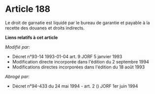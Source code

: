 # Article 188

Le droit de garnatie est liquidé par le bureau de garantie et payable à la recette des douanes et droits indirects.

**Liens relatifs à cet article**

_Modifié par_:

  - Décret n°93-14 1993-01-04 art. 9 JORF 5 janvier 1993
  - Modification directe incorporée dans l'édition du 2 septembre 1994
  - Modifications directes incorporées dans l'édition du 18 août 1993

_Abrogé par_:

  - Décret n°94-433 du 24 mai 1994 - art. 2 () JORF 1er juin 1994
